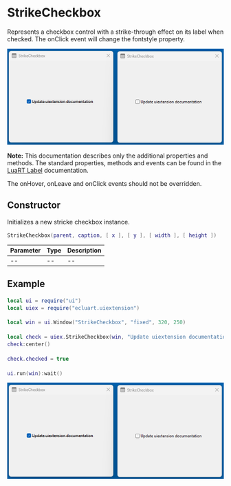 # StrikeCheckbox

Represents a checkbox control with a strike-through effect on its label when checked. The onClick event will change the fontstyle property.

![strikecheckbox](/docs/strikecheckbox/strikecheckbox01.png)

**Note:**
This documentation describes only the additional properties and methods.
The standard properties, methods and events can be found in the [LuaRT Label](https://www.luart.org/doc/ui/Label.html) documentation.

The onHover, onLeave and onClick events should not be overridden.

## Constructor

Initializes a new stricke checkbox instance.

```Lua
StrikeCheckbox(parent, caption, [ x ], [ y ], [ width ], [ height ])
```

Parameter | Type | Description
---|---|---
-- | -- | --

## Example

```Lua
local ui = require("ui")
local uiex = require("ecluart.uiextension")

local win = ui.Window("StrikeCheckbox", "fixed", 320, 250)

local check = uiex.StrikeCheckbox(win, "Update uiextension documentation", 10, 10)
check:center()

check.checked = true

ui.run(win):wait()
```

![strikecheckbox](/docs/strikecheckbox/strikecheckbox01.png)
